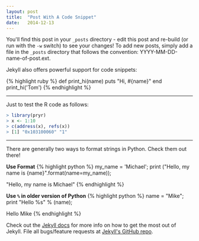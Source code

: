 ```yaml
---
layout: post
title:  "Post With A Code Snippet"
date:   2014-12-13
---
```


Y</span>ou'll find this post in your `_posts` directory - edit this post and re-build (or run with the `-w` switch) to see your changes! To add new posts, simply add a file in the `_posts` directory that follows the convention: YYYY-MM-DD-name-of-post.ext.

Jekyll also offers powerful support for code snippets:

{% highlight ruby %}
def print_hi(name)
  puts "Hi, #{name}"
end
print_hi('Tom')
{% endhighlight %}

----------
Just to test the R code as follows:

```r
> library(pryr)
> x <- 1:10
> c(address(x), refs(x))
> [1] "0x103100060" "1"
```
----------
There are generally two ways to format strings in Python. Check them out there!

**Use Format**
{% highlight python %}
my_name = 'Michael';
print ("Hello, my name is {name}".format(name=my_name));

"Hello, my name is Michael"
{% endhighlight %}

**Use  ```%``` in older version of Python**
{% highlight python %}
name = "Mike";
print "Hello %s" % (name);

Hello Mike
{% endhighlight %}

Check out the [Jekyll docs][jekyll] for more info on how to get the most out of Jekyll. File all bugs/feature requests at [Jekyll's GitHub repo][jekyll-gh].

[jekyll-gh]: https://github.com/mojombo/jekyll
[jekyll]:    http://jekyllrb.com
